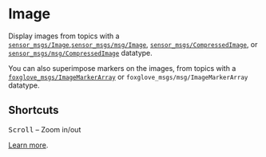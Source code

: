 # Image

Display images from topics with a [`sensor_msgs/Image`](https://docs.ros.org/en/noetic/api/sensor_msgs/html/msg/Image.html),[`sensor_msgs/msg/Image`](https://github.com/ros2/common_interfaces/blob/master/sensor_msgs/msg/Image.msg), [`sensor_msgs/CompressedImage`](https://docs.ros.org/en/api/sensor_msgs/html/msg/CompressedImage.html), or [`sensor_msgs/msg/CompressedImage`](https://github.com/ros2/common_interfaces/blob/master/sensor_msgs/msg/CompressedImage.msg) datatype.

You can also superimpose markers on the images, from topics with a [`foxglove_msgs/ImageMarkerArray`](https://github.com/foxglove/ros_foxglove_msgs/blob/main/msg/ImageMarkerArray.msg) or `foxglove_msgs/msg/ImageMarkerArray` datatype.

## Shortcuts

<kbd>Scroll</kbd> – Zoom in/out

[Learn more](https://foxglove.dev/docs/panels/image).
